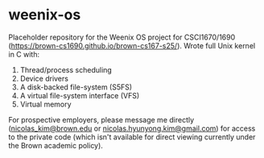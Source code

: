 # weenix-os
Placeholder repository for the Weenix OS project for CSCI1670/1690 (https://brown-cs1690.github.io/brown-cs167-s25/).
Wrote full Unix kernel in C with:
1. Thread/process scheduling
2. Device drivers
3. A disk-backed file-system (S5FS)
4. A virtual file-system interface (VFS)
5. Virtual memory

For prospective employers, please message me directly (nicolas_kim@brown.edu or nicolas.hyunyong.kim@gmail.com) for access to the private code (which
isn't available for direct viewing currently under the Brown academic policy).
